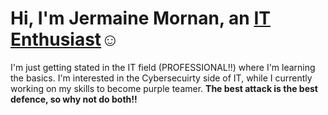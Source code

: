 <h1>Hi, I'm Jermaine Mornan, an <a href="https://www.linkedin.com/in/jdmornan/">IT Enthusiast</a>☺</h1>
I'm just getting stated in the IT field (PROFESSIONAL!!) where I'm learning the basics. I'm interested in the Cybersecuirty side of IT, while I currently working on my skills to become purple teamer. 
<b>The best attack is the best defence, so why not do both!!</b>
<!---
jdmornan/jdmornan is a ✨ special ✨ repository because its `README.md` (this file) appears on your GitHub profile.
You can click the Preview link to take a look at your changes.
--->
